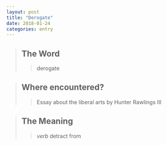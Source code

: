 ```yaml
---
layout: post
title: "Derogate"
date: 2018-01-24
categories: entry
---
```




> ## The Word
>> derogate

> ## Where encountered?
>> Essay about the liberal arts by Hunter Rawlings III

> ## The Meaning
>> *verb* 
>> detract from
